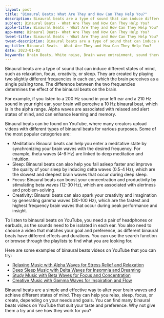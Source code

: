 ```yaml
---
layout: post
title: "Binaural Beats: What Are They and How Can They Help You?"
description: Binaural beats are a type of sound that can induce different states of mind, such as relaxation, focus, creativity, or sleep. 
subject: Binaural Beats - What Are They and How Can They Help You? 
apple-title: Binaural Beats - What Are They and How Can They Help You?
app-name: Binaural Beats- What Are They and How Can They Help You?
tweet-title: Binaural Beats - What Are They and How Can They Help You?
tweet-description: Binaural beats are a type of sound that can induce different states of mind, such as relaxation, focus, creativity, or sleep. 
og-title: Binaural Beats - What Are They and How Can They Help You?
date: 2023-01-02
keywords: Brain Beats, White noise, Brain wave entrainment, sound therapy, binaural beats youtube
---
```


Binaural beats are a type of sound that can induce different states of mind, such as relaxation, focus, creativity, or sleep. They are created by playing two slightly different frequencies in each ear, which the brain perceives as a single pulsing tone. The difference between the two frequencies determines the effect of the binaural beats on the brain.

For example, if you listen to a 200 Hz sound in your left ear and a 210 Hz sound in your right ear, your brain will perceive a 10 Hz binaural beat, which is in the alpha range. Alpha waves are associated with relaxed and alert states of mind, and can enhance learning and memory.

Binaural beats can be found on YouTube, where many creators upload videos with different types of binaural beats for various purposes. Some of the most popular categories are:

- Meditation: Binaural beats can help you enter a meditative state by synchronizing your brain waves with the desired frequency. For example, theta waves (4-8 Hz) are linked to deep meditation and intuition.
- Sleep: Binaural beats can also help you fall asleep faster and improve the quality of your sleep by inducing delta waves (0.5-4 Hz), which are the slowest and deepest brain waves that occur during deep sleep.
- Focus: Binaural beats can boost your concentration and productivity by stimulating beta waves (12-30 Hz), which are associated with alertness and problem-solving.
- Creativity: Binaural beats can also spark your creativity and imagination by generating gamma waves (30-100 Hz), which are the fastest and highest frequency brain waves that occur during peak performance and insight.

To listen to binaural beats on YouTube, you need a pair of headphones or earbuds, as the sounds need to be isolated in each ear. You also need to choose a video that matches your goal and preference, as different binaural beats have different effects and durations. You can use the search function or browse through the playlists to find what you are looking for.

Here are some examples of binaural beats videos on YouTube that you can try:

- [Relaxing Music with Alpha Waves for Stress Relief and Relaxation](https://www.youtube.com/watch?v=WPni755-Krg)
- [Deep Sleep Music with Delta Waves for Insomnia and Dreaming](https://www.youtube.com/watch?v=txQ6t4yPIM0)
- [Study Music with Beta Waves for Focus and Concentration](https://www.youtube.com/watch?v=ArwcHjmsw3A)
- [Creative Music with Gamma Waves for Inspiration and Flow](https://www.youtube.com/watch?v=9r8GB7hEgEU)

Binaural beats are a simple and effective way to alter your brain waves and achieve different states of mind. They can help you relax, sleep, focus, or create, depending on your needs and goals. You can find many binaural beats videos on YouTube that suit your taste and preference. Why not give them a try and see how they work for you?